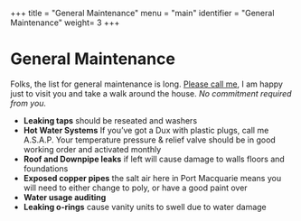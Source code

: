 +++
title = "General Maintenance"
menu = "main"
identifier = "General Maintenance"
weight= 3
+++

# General Maintenance

Folks, the list for general maintenance is long. [Please call me](tel:1800421241), I am happy just to visit you and take a walk around the house. _No commitment required from you._

- **Leaking taps** should be reseated and washers
- **Hot Water Systems** If you’ve got a Dux with plastic plugs, call me A.S.A.P. Your temperature pressure & relief valve should be in good working order and activated monthly
- **Roof and Downpipe leaks** if left will cause damage to walls floors and foundations
- **Exposed copper pipes** the salt air here in Port Macquarie means you will need to either change to poly, or have a good paint over
- **Water usage auditing**
- **Leaking o-rings** cause vanity units to swell due to water damage

